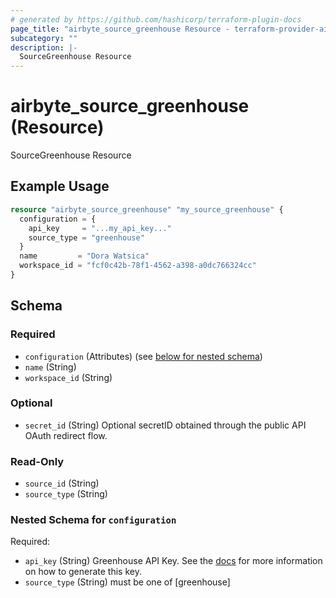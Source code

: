 ```yaml
---
# generated by https://github.com/hashicorp/terraform-plugin-docs
page_title: "airbyte_source_greenhouse Resource - terraform-provider-airbyte"
subcategory: ""
description: |-
  SourceGreenhouse Resource
---
```


# airbyte_source_greenhouse (Resource)

SourceGreenhouse Resource

## Example Usage

```terraform
resource "airbyte_source_greenhouse" "my_source_greenhouse" {
  configuration = {
    api_key     = "...my_api_key..."
    source_type = "greenhouse"
  }
  name         = "Dora Watsica"
  workspace_id = "fcf0c42b-78f1-4562-a398-a0dc766324cc"
}
```

<!-- schema generated by tfplugindocs -->
## Schema

### Required

- `configuration` (Attributes) (see [below for nested schema](#nestedatt--configuration))
- `name` (String)
- `workspace_id` (String)

### Optional

- `secret_id` (String) Optional secretID obtained through the public API OAuth redirect flow.

### Read-Only

- `source_id` (String)
- `source_type` (String)

<a id="nestedatt--configuration"></a>
### Nested Schema for `configuration`

Required:

- `api_key` (String) Greenhouse API Key. See the <a href="https://docs.airbyte.com/integrations/sources/greenhouse">docs</a> for more information on how to generate this key.
- `source_type` (String) must be one of [greenhouse]


